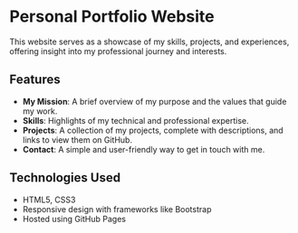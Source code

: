 # Personal Portfolio Website

This website serves as a showcase of my skills, projects, and experiences, offering insight into my professional journey and interests.

## Features
- **My Mission**: A brief overview of my purpose and the values that guide my work.
- **Skills**: Highlights of my technical and professional expertise.
- **Projects**: A collection of my projects, complete with descriptions, and links to view them on GitHub.
- **Contact**: A simple and user-friendly way to get in touch with me.

## Technologies Used
- HTML5, CSS3
- Responsive design with frameworks like Bootstrap
- Hosted using GitHub Pages
